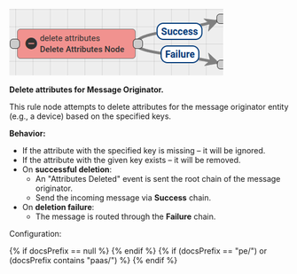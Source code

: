 ![image](/images/user-guide/rule-engine-2-0/nodes/action-delete-attributes.png)

**Delete attributes for Message Originator.**

This rule node attempts to delete attributes for the message originator entity (e.g., a device) based on the specified keys.

**Behavior:**
- If the attribute with the specified key is missing – it will be ignored.
- If the attribute with the given key exists – it will be removed.
- On **successful deletion**:
  - An "Attributes Deleted" event is sent the root chain of the message originator.
  - Send the incoming message via **Success** chain.
- On **deletion failure**:
  - The message is routed through the **Failure** chain.

Configuration:

{% if docsPrefix == null %}
<object width="70%" data="/images/user-guide/rule-engine-2-0/nodes/action-delete-attributes-2-ce.png"></object>
{% endif %}
{% if (docsPrefix == "pe/") or (docsPrefix contains "paas/") %}
<object width="70%" data="/images/user-guide/rule-engine-2-0/nodes/action-delete-attributes-2-pe.png"></object>
{% endif %}
